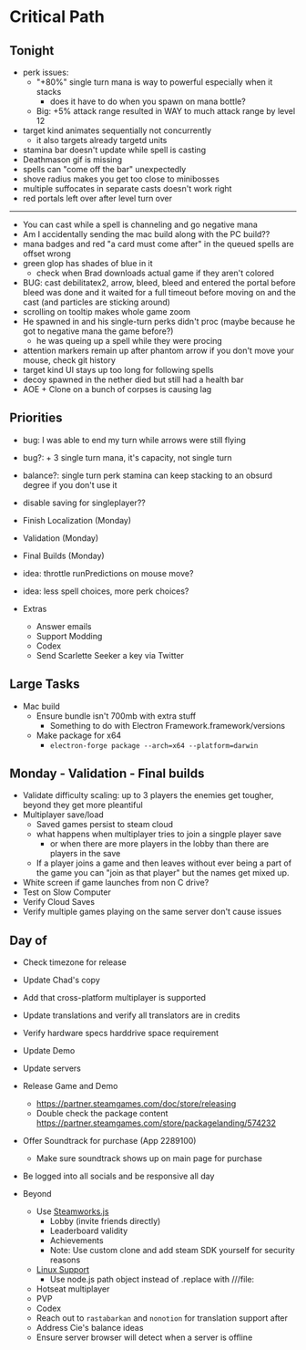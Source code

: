 # Critical Path

## Tonight

- perk issues:
  - "+80%" single turn mana is way to powerful especially when it stacks
    - does it have to do when you spawn on mana bottle?
  - Big: +5% attack range resulted in WAY to much attack range by level 12
- target kind animates sequentially not concurrently
  - it also targets already targetd units
- stamina bar doesn't update while spell is casting
- Deathmason gif is missing
- spells can "come off the bar" unexpectedly
- shove radius makes you get too close to minibosses
- multiple suffocates in separate casts doesn't work right
- red portals left over after level turn over

---

- You can cast while a spell is channeling and go negative mana
- Am I accidentally sending the mac build along with the PC build??
- mana badges and red "a card must come after" in the queued spells are offset
  wrong
- green glop has shades of blue in it
  - check when Brad downloads actual game if they aren't colored
- BUG: cast debilitatex2, arrow, bleed, bleed and entered the portal before
  bleed was done and it waited for a full timeout before moving on and the cast
  (and particles are sticking around)
- scrolling on tooltip makes whole game zoom
- He spawned in and his single-turn perks didn't proc (maybe because he got to
  negative mana the game before?)
  - he was queing up a spell while they were procing
- attention markers remain up after phantom arrow if you don't move your mouse,
  check git history
- target kind UI stays up too long for following spells
- decoy spawned in the nether died but still had a health bar
- AOE + Clone on a bunch of corpses is causing lag

## Priorities

- bug: I was able to end my turn while arrows were still flying
- bug?: + 3 single turn mana, it's capacity, not single turn
- balance?: single turn perk stamina can keep stacking to an obsurd degree if
  you don't use it
- disable saving for singleplayer??
- Finish Localization (Monday)
- Validation (Monday)
- Final Builds (Monday)
- idea: throttle runPredictions on mouse move?
- idea: less spell choices, more perk choices?

- Extras
  - Answer emails
  - Support Modding
  - Codex
  - Send Scarlette Seeker a key via Twitter

## Large Tasks

- Mac build
  - Ensure bundle isn't 700mb with extra stuff
    - Something to do with Electron Framework.framework/versions
  - Make package for x64
    - `electron-forge package --arch=x64 --platform=darwin`

## Monday - Validation - Final builds

- Validate difficulty scaling: up to 3 players the enemies get tougher, beyond
  they get more pleantiful
- Multiplayer save/load
  - Saved games persist to steam cloud
  - what happens when multiplayer tries to join a singple player save
    - or when there are more players in the lobby than there are players in the
      save
  - If a player joins a game and then leaves without ever being a part of the
    game you can "join as that player" but the names get mixed up.
- White screen if game launches from non C drive?
- Test on Slow Computer
- Verify Cloud Saves
- Verify multiple games playing on the same server don't cause issues

## Day of

- Check timezone for release
- Update Chad's copy
- Add that cross-platform multiplayer is supported
- Update translations and verify all translators are in credits
- Verify hardware specs harddrive space requirement
- Update Demo
- Update servers
- Release Game and Demo
  - https://partner.steamgames.com/doc/store/releasing
  - Double check the package content
    https://partner.steamgames.com/store/packagelanding/574232
- Offer Soundtrack for purchase (App 2289100)
  - Make sure soundtrack shows up on main page for purchase
- Be logged into all socials and be responsive all day

- Beyond
  - Use [Steamworks.js](https://github.com/ceifa/steamworks.js)
    - Lobby (invite friends directly)
    - Leaderboard validity
    - Achievements
    - Note: Use custom clone and add steam SDK yourself for security reasons
  - [Linux Support](https://www.electronjs.org/docs/latest/tutorial/application-distribution#rebranding-with-downloaded-binaries)
    - Use node.js path object instead of .replace with ///file:
  - Hotseat multiplayer
  - PVP
  - Codex
  - Reach out to `rastabarkan` and `nonotion` for translation support after
  - Address Cie's balance ideas
  - Ensure server browser will detect when a server is offline
